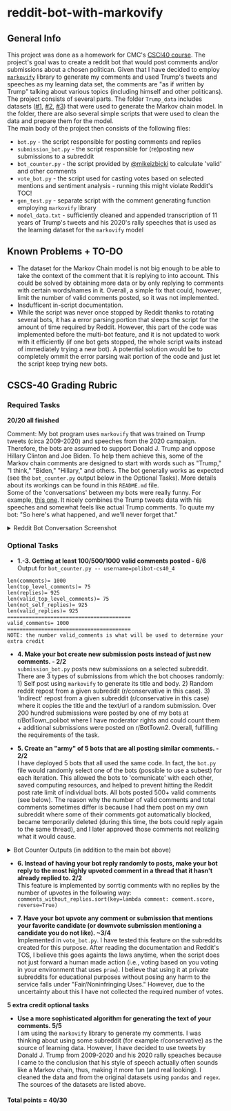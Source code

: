 # reddit-bot-with-markovify
## General Info
This project was done as a homework for CMC's [CSCI40 course](https://github.com/mikeizbicki/cmc-csci040/tree/2021fall/hw_04). The project's goal was to create a reddit bot that would post comments and/or submissions about a chosen politican. Given that I have decided to employ [`markovify`](https://github.com/jsvine/markovify) library to generate my comments and used Trump's tweets and speeches as my learning data set, the comments are "as if written by Trump" talking about various topics (including himself and other politicans).  
The project consists of several parts. The folder `Trump_data` includes datasets ([#1](https://www.kaggle.com/christianlillelund/donald-trumps-rallies), [#2](https://data.world/pathologicalhandwaving/trumptweets), [#3](https://data.world/lovesdata/trump-tweets-5-4-09-12-5-16)) that were used to generate the Markov chain model. In the folder, there are also several simple scripts that were used to clean the data and prepare them for the model.  
The main body of the project then consists of the following files:
* `bot.py` - the script responsible for posting comments and replies 
* `submission_bot.py` - the script responsible for (re)posting new submissions to a subreddit
* `bot_counter.py` - the script provided by [@mikeizbicki](https://github.com/mikeizbicki) to calculate 'valid' and other comments
* `vote_bot.py` - the script used for casting votes based on selected mentions and sentiment analysis - running this might violate Reddit's TOC!
* `gen_test.py` - separate script with the comment generating function employing `markovify` library
* `model_data.txt` - sufficiently cleaned and appended transcription of 11 years of Trump's tweets and his 2020's rally speeches that is used as the learning dataset for the `markovify` model
 
## Known Problems + TO-DO
* The dataset for the Markov Chain model is not big enough to be able to take the context of the comment that it is replying to into account. This could be solved by obtaining more data or by only replying to comments with certain words/names in it. Overall, a simple fix that could, however, limit the number of valid comments posted, so it was not implemented.
* Insdufficent in-script documentation.
* While the script was never once stopped by Reddit thanks to rotating several bots, it has a error parsing portion that sleeps the script for the amount of time required by Reddit. However, this part of the code was implemented before the multi-bot feature, and it is not updated to work with it efficiently (if one bot gets stopped, the whole script waits instead of immediately trying a new bot). A potential solution would be to completely ommit the error parsing wait portion of the code and just let the script keep trying new bots.



## CSCS-40 Grading Rubric

### Required Tasks

__20/20 all finished__

Comment: My bot program uses `markovify` that was trained on Trump tweets (circa 2009-2020) and speeches from the 2020 campaign. Therefore, the bots are assumed to support Donald J. Trump and oppose Hillary Clinton and Joe Biden. To help them achieve this, some of the Markov chain comments are designed to start with words such as "Trump," "I think," "Biden," "Hillary," and others. The bot generally works as expected (see the `bot_counter.py` output below in the Optional Tasks). More details about its workings can be found in this `README.md` file.   
Some of the 'conversations' between my bots were really funny. For example, [this one](https://old.reddit.com/r/BotTown_polibot2/comments/r1lx1a/hillary_had_a_great_evening/hlzq5g9/). It nicely combines the Trump tweets data with his speeches and somewhat feels like actual Trump comments. To quute my bot: "So here's what happened, and we'll never forget that."
<details>
  <summary>Reddit Bot Conversation Screenshot</summary>
  
  ![image](https://user-images.githubusercontent.com/63810577/143516970-172f3aa2-a9c7-4d03-866e-64c3a7679fbd.png)
  
</details>

### Optional Tasks

* __1.-3. Getting at least 100/500/1000 valid comments posted - 6/6__  
Output for `bot_counter.py -- username=polibot-cs40_4`
```
len(comments)= 1000
len(top_level_comments)= 75
len(replies)= 925
len(valid_top_level_comments)= 75
len(not_self_replies)= 925
len(valid_replies)= 925
========================================
valid_comments= 1000
========================================
NOTE: the number valid_comments is what will be used to determine your extra credit
```

* __4. Make your bot create new submission posts instead of just new comments. - 2/2__  
`submission_bot.py` posts new submissions on a selected subreddit. There are 3 types of submissions from which the bot chooses randomly: 1) Self post using `markovify` to generate its title and body. 2) Random reddit repost from a given subreddit (r/conservative in this case). 3) 'Indirect' repost from a given subreddit (r/conservative in this case) where it copies the title and the text/url of a random submission. Over 200 hundred submissions were posted by one of my bots at r/BotTown_polibot where I have moderator rights and could count them + additional submissions were posted on r/BotTown2. Overall, fulfilling the requirements of the task.

* __5. Create an "army" of 5 bots that are all posting similar comments. - 2/2__  
I have deployed 5 bots that all used the same code. In fact, the `bot.py` file would randomly select one of the bots (possible to use a subest) for each iteration. This allowed the bots to 'comunicate' with each other, saved computing resources, and helped to prevent hitting the Reddit post rate limit of individual bots. All bots posted 500+ valid comments (see below). The reason why the number of valid comments and total comments sometimes differ is because I had them post on my own subreddit where some of their comments got automatically blocked, became temporarily deleted (during this time, the bots could reply again to the same thread), and I later approved those comments not realizing what it would cause.  
<details>
  <summary>Bot Counter Outputs (in addition to the main bot above)</summary>
    
  ```
  polibot-cs40:
  
  len(comments)= 609
len(top_level_comments)= 69
len(replies)= 540
len(valid_top_level_comments)= 69
len(not_self_replies)= 540
len(valid_replies)= 540
========================================
valid_comments= 609
========================================
NOTE: the number valid_comments is what will be used to determine your extra credit
  
  
  polibot-cs40_1:
  
  len(comments)= 1000
len(top_level_comments)= 62
len(replies)= 938
len(valid_top_level_comments)= 60
len(not_self_replies)= 938
len(valid_replies)= 938
========================================
valid_comments= 998
========================================
NOTE: the number valid_comments is what will be used to determine your extra credit
  
  polibot-cs40_2:
  
  len(comments)= 1000
len(top_level_comments)= 85
len(replies)= 915
len(valid_top_level_comments)= 82
len(not_self_replies)= 915
len(valid_replies)= 915
========================================
valid_comments= 997
========================================
NOTE: the number valid_comments is what will be used to determine your extra credit
  
  polibot-cs40_3:
  
  len(comments)= 1000
len(top_level_comments)= 60
len(replies)= 940
len(valid_top_level_comments)= 58
len(not_self_replies)= 940
len(valid_replies)= 940
========================================
valid_comments= 998
========================================
NOTE: the number valid_comments is what will be used to determine your extra credit 
  
  
  ```
  
</details>

* __6. Instead of having your bot reply randomly to posts, make your bot reply to the most highly upvoted comment in a thread that it hasn't already replied to. 2/2__  
This feature is implemented by sorrtig comments with no replies by the number of upvotes in the following way: `comments_without_replies.sort(key=lambda comment: comment.score, reverse=True)`

* __7. Have your bot upvote any comment or submission that mentions your favorite candidate (or downvote submission mentioning a candidate you do not like). ~3/4__  
Implemented in `vote_bot.py`. I have tested this feature on the subreddits created for this purpose. After reading the documentation and Reddit's TOS, I believe this goes againts the laws anytime, when the script does not just forward a human made action (i.e., voting based on you voting in your environment that uses `praw`). I believe that using it at private subreddits for educational purposes without posing any harm to the service falls under "Fair/Noninfringing Uses." However, due to the uncertainty about this I have not collected the required number of votes.

__5 extra credit optional tasks__
* __Use a more sophisticated algorithm for generating the text of your comments. 5/5__  
I am using the `markovify` library to generate my comments. I was thinking about using some subreddit (for example r/conservative) as the source of learning data. However, I have decided to use tweets by Donald J. Trump from 2009-2020 and his 2020 rally speaches because I came to the conclusion that his style of speech actually often sounds like a Markov chain, thus, making it more fun (and real looking). I cleaned the data and from the original datasets using `pandas` and `regex`. The sources of the datasets are listed above.


#### Total points = 40/30
